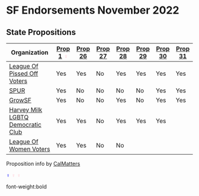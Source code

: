 # SF Endorsements November 2022

## State Propositions

| Organization                                                                     | [Prop 1](https://calmatters.org/california-voter-guide-2022/propositions/prop-1-abortion-rights/) <span style="color:pink">♀️</span> | [Prop 26](https://calmatters.org/california-voter-guide-2022/propositions/prop-26-sports-betting-tribal-casinos/) | [Prop 27](https://calmatters.org/california-voter-guide-2022/propositions/prop-27-sports-betting-online/) | [Prop 28](https://calmatters.org/california-voter-guide-2022/propositions/prop-28-arts-education/) | [Prop 29](https://calmatters.org/california-voter-guide-2022/propositions/prop-29-kidney-dialysis/) | [Prop 30](https://calmatters.org/california-voter-guide-2022/propositions/prop-30-income-tax-electric-cars/) | [Prop 31](https://calmatters.org/california-voter-guide-2022/propositions/prop-31-flavored-tobacco-ban/) |
| -------------------------------------------------------------------------------- | ------- | ------- | ------- | ------- | ------- | ---------- | ------- |
| [League Of Pissed Off Voters](https://www.theleaguesf.org/)                      | Yes     | Yes     | No      | Yes     | Yes     | Yes        | Yes     |
| [SPUR](https://www.spur.org/voter-guide/2022-11)                                 | Yes     | No      | No      | No      | No      | Yes        | Yes     |
| [GrowSF](https://growsf.org/voter-guide/)                                        | Yes     | No      | No      | Yes     | No      | Yes        | Yes     |
| [Harvey Milk LGBTQ Democratic Club](https://www.milkclub.org/endorsements/)      | Yes     | Yes     | No      | Yes     | Yes     | Yes        | &nbsp;  |
| [League Of Women Voters](https://lwvc.org/vote/elections/ballot-recommendations) | Yes     | Yes     | No      | No      | &nbsp;  | &nbsp;     | &nbsp;  |

Proposition info by [CalMatters](https://calmatters.org/california-voter-guide-2022/propositions/)


<span style="color:blue">♀️</span>
<span style="color:pink;"><b>♀️</b></span>
<span style="color:pink; font-weight:bold"><b>♀️</b></span>

font-weight:bold
